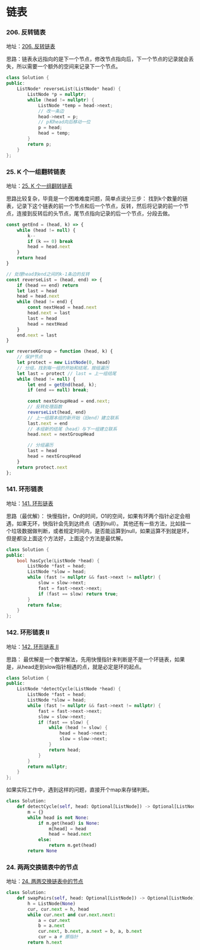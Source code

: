 # 链表

### 206. 反转链表
地址：[206. 反转链表](https://leetcode.cn/problems/reverse-linked-list/)

思路：链表永远指向的是下一个节点，修改节点指向后，下一个节点的记录就会丢失，所以需要一个额外的空间来记录下一个节点。
```c++
class Solution {
public:
    ListNode* reverseList(ListNode* head) {
        ListNode *p = nullptr;
        while (head != nullptr) {
            ListNode *temp = head->next;
            // 改一条边
            head->next = p;
            // p和head向后移动一位
            p = head;
            head = temp;
        }
        return p;
    }
};
```

### 25. K 个一组翻转链表
地址：[25. K 个一组翻转链表](https://leetcode.cn/problems/reverse-nodes-in-k-group/)

思路比较复杂，毕竟是一个困难难度问题，简单点说分三步：
找到k个数量的链表，记录下这个链表的前一个节点和后一个节点，反转，然后将记录的前一个节点，连接到反转后的头节点，尾节点指向记录的后一个节点，分段去做。

```js
const getEnd = (head, k) => {
    while (head != null) {
        k--
        if (k == 0) break
        head = head.next
    }
    return head
}

// 处理head到end之间的k-1条边的反转
const reverseList = (head, end) => {
    if (head == end) return
    let last = head
    head = head.next
    while (head != end) {
        const nextHead = head.next
        head.next = last
        last = head
        head = nextHead
    }
    end.next = last
}

var reverseKGroup = function (head, k) {
    // 保护节点
    let protect = new ListNode(0, head)
    // 分组，找到每一组的开始和结尾，按组遍历
    let last = protect // last = 上一组结尾
    while (head != null) {
        let end = getEnd(head, k);
        if (end == null) break;
        
        const nextGroupHead = end.next;
        // 反转处理函数
        reverseList(head, end)
        // 上一组跟本组的新开始（旧end）建立联系
        last.next = end
        // 本组新的结尾（head）与下一组建立联系
        head.next = nextGroupHead

        // 分组遍历
        last = head
        head = nextGroupHead
    }
    return protect.next
};
```

### 141. 环形链表
地址：[141. 环形链表](https://leetcode.cn/problems/linked-list-cycle/)

思路（最优解）：
快慢指针，On的时间，O1的空间，如果有环两个指针必定会相遇，如果无环，快指针会先到达终点（遇到null）。
其他还有一些方法，比如挂一个垃圾数据做判断，或者规定时间内，是否能运算到null，如果运算不到就是环，但是都没上面这个方法好，上面这个方法是最优解。

```c++
class Solution {
public:
    bool hasCycle(ListNode *head) {
        ListNode *fast = head;
        ListNode *slow = head;
        while (fast != nullptr && fast->next != nullptr) {
            slow = slow->next;
            fast = fast->next->next;
            if (fast == slow) return true;
        }
        return false;
    }
};
```

### 142. 环形链表 II
地址：[142. 环形链表 II](https://leetcode.cn/problems/linked-list-cycle-ii/)

思路：
最优解是一个数学解法，先用快慢指针来判断是不是一个环链表，如果是，从head走到slow指针相遇的点，就是必定是环的起点。

```c++
class Solution {
public:
    ListNode *detectCycle(ListNode *head) {
        ListNode *fast = head;
        ListNode *slow = head;
        while (fast != nullptr && fast->next != nullptr) {
            fast = fast->next->next;
            slow = slow->next;
            if (fast == slow) {
                while (head != slow) {
                    head = head->next;
                    slow = slow->next;
                }
                return head;
            }
        }
        return nullptr;
    }
};
```

如果实际工作中，遇到这样的问题，直接开个map来存储判断。

```python
class Solution:
    def detectCycle(self, head: Optional[ListNode]) -> Optional[ListNode]:
        m = {}
        while head is not None:
            if m.get(head) is None:
                m[head] = head
                head = head.next
            else:
                return m.get(head)
        return None
```

### 24. 两两交换链表中的节点
地址：[24. 两两交换链表中的节点](https://leetcode.cn/problems/swap-nodes-in-pairs/)

```python
class Solution:
    def swapPairs(self, head: Optional[ListNode]) -> Optional[ListNode]:
        h = ListNode(None)
        cur, cur.next = h, head
        while cur.next and cur.next.next:
            a = cur.next
            b = a.next
            cur.next, b.next, a.next = b, a, b.next
            cur = a # 挪指针
        return h.next
```
